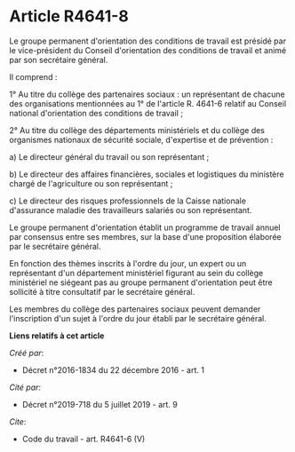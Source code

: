 # Article R4641-8

Le groupe permanent d'orientation des conditions de travail est présidé par le vice-président du Conseil d'orientation des
conditions de travail et animé par son secrétaire général. 

Il comprend : 

1° Au titre du collège des partenaires sociaux : un représentant de chacune des organisations mentionnées au 1° de l'article
R. 4641-6 relatif au Conseil national d'orientation des conditions de travail ; 

2° Au titre du collège des départements ministériels et du collège des organismes nationaux de sécurité sociale, d'expertise
et de prévention : 

a) Le directeur général du travail ou son représentant ; 

b) Le directeur des affaires financières, sociales et logistiques du ministère chargé de l'agriculture ou son représentant ; 

c) Le directeur des risques professionnels de la Caisse nationale d'assurance maladie des travailleurs salariés ou son
représentant. 

Le groupe permanent d'orientation établit un programme de travail annuel par consensus entre ses membres, sur la base d'une
proposition élaborée par le secrétaire général. 

En fonction des thèmes inscrits à l'ordre du jour, un expert ou un représentant d'un département ministériel figurant au sein
du collège ministériel ne siégeant pas au groupe permanent d'orientation peut être sollicité à titre consultatif par le
secrétaire général. 

Les membres du collège des partenaires sociaux peuvent demander l'inscription d'un sujet à l'ordre du jour établi par le
secrétaire général.

**Liens relatifs à cet article**

_Créé par_:

  - Décret n°2016-1834 du 22 décembre 2016 - art. 1

_Cité par_:

  - Décret n°2019-718 du 5 juillet 2019 - art. 9

_Cite_:

  - Code du travail - art. R4641-6 (V)
